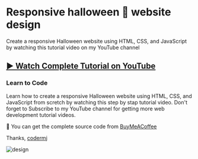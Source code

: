 # Responsive halloween 🎃 website design
Create a responsive Halloween website using HTML, CSS, and JavaScript by watching this tutorial video on my YouTube channel

## [▶️ Watch Complete Tutorial on YouTube](https://youtu.be/IGNcDAF5XMg)
### Learn to Code

Learn how to create a responsive Halloween website using HTML, CSS, and JavaScript from scretch by watching this step by stap tutorial video. Don't forget to Subscribe to my YouTube channel for getting more web development tutorial videos.

💝 You can get the complete source code from [BuyMeACoffee](https://www.buymeacoffee.com/codermj/e/187837)

Thanks,
[codermj](https://www.youtube.com/@thecodermj/)

![design](https://github.com/mjshofy/responsive-Halloween-website-kreed/assets/76812554/9d68c9c2-cd2a-4485-bfe1-57bdb29a9f17)
